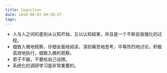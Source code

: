 ```yaml
---
title: Cognition
date: 2018-08-03 09:58:57
tags:
---
```


* 人与人之间的差别从认知开始，又以认知结束，并且是一个不断自我强化的过程。
* 细致入微地观察，仔细全面地阅读，深刻痛苦地思考，平等热烈地讨论，积极高效地执行，细致入微的观察。
* 君子不器，不要给自己设限。
* 系统化的调研学习是非常重要的。